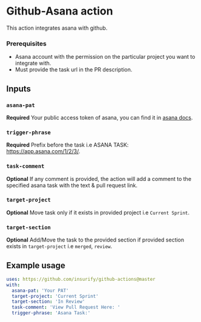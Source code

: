 
# Github-Asana action

This action integrates asana with github.

### Prerequisites

- Asana account with the permission on the particular project you want to integrate with.
- Must provide the task url in the PR description.

## Inputs

### `asana-pat`

**Required** Your public access token of asana, you can find it in [asana docs](https://developers.asana.com/docs/#authentication-basics).

### `trigger-phrase`

**Required** Prefix before the task i.e ASANA TASK: https://app.asana.com/1/2/3/.

### `task-comment`

**Optional** If any comment is provided, the action will add a comment to the specified asana task with the text & pull request link.

### `target-project`

**Optional** Move task only if it exists in provided project i.e `Current Sprint`.

### `target-section`

**Optional** Add/Move the task to the provided section if provided section exists in `target-project` i.e `merged`, `review`.


## Example usage

```yaml
uses: https://github.com/insurify/github-actions@master
with:
  asana-pat: 'Your PAT'
  target-project: 'Current Sprint'
  target-section: 'In Review'
  task-comment: 'View Pull Request Here: '
  trigger-phrase: 'Asana Task:'
```